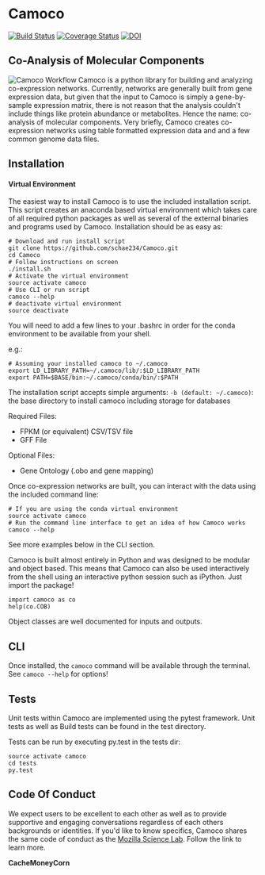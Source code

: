 Camoco
======
[![Build Status](https://travis-ci.org/LinkageIO/Camoco.svg?branch=master)](https://travis-ci.org/schae234/Camoco)
[![Coverage Status](https://coveralls.io/repos/github/schae234/Camoco/badge.svg?branch=master)](https://coveralls.io/github/schae234/Camoco?branch=master)
[![DOI](https://zenodo.org/badge/15055703.svg)](https://zenodo.org/badge/latestdoi/15055703)

Co-Analysis of Molecular Components
-----------------------------------
![Camoco Workflow](https://s3-us-west-2.amazonaws.com/camoco/CamocoWorkflow.png)
Camoco is a python library for building and analyzing co-expression networks.
Currently, networks are generally built from gene expression data, but given
that the input to Camoco is simply a gene-by-sample expression matrix, there is
not reason that the analysis couldn't include things like protein abundance or
metabolites. Hence the name: co-analysis of molecular components. Very briefly,
Camoco creates co-expression networks using table formatted expression data and
and a few common genome data files.

Installation
------------
#### Virtual Environment
The easiest way to install Camoco is to use the included installation script.
This script creates an anaconda based virtual environment which takes care of
all required python packages as well as several of the external binaries and 
programs used by Camoco. Installation should be as easy as:

```
# Download and run install script
git clone https://github.com/schae234/Camoco.git
cd Camoco
# Follow instructions on screen
./install.sh
# Activate the virtual environment
source activate camoco
# Use CLI or run script
camoco --help
# deactivate virtual environment
source deactivate
```

You will need to add a few lines to your .bashrc in order for the conda
environment to be available from your shell.

e.g.:
```
# Assuming your installed camoco to ~/.camoco
export LD_LIBRARY_PATH=~/.camoco/lib/:$LD_LIBRARY_PATH
export PATH=$BASE/bin:~/.camoco/conda/bin/:$PATH
```

The installation script accepts simple arguments: `-b (default: ~/.camoco)`:
the base directory to install camoco including storage for databases


Required Files:
+ FPKM (or equivalent) CSV/TSV file
+ GFF File

Optional Files:
+ Gene Ontology (.obo and gene mapping)

Once co-expression networks are built, you can interact with the data using
the included command line:

```
# If you are using the conda virtual environment
source activate camoco
# Run the command line interface to get an idea of how Camoco works
camoco --help
```
See more examples below in the CLI section.

Camoco is built almost entirely in Python and was designed to be modular and 
object based. This means that Camoco can also be used interactively from the
shell using an interactive python session such as iPython. Just import the
package!
```
import camoco as co
help(co.COB)
```
Object classes are well documented for inputs and outputs.

CLI
---
Once installed, the `camoco` command will be available through the terminal.
See `camoco --help` for options!


Tests
-----
Unit tests within Camoco are implemented using the pytest framework. Unit tests
as well as Build tests can be found in the test directory.

Tests can be run by executing py.test in the tests dir:

```
source activate camoco
cd tests
py.test
```

Code Of Conduct
---------------
We expect users to be excellent to each other as well as to provide supportive
and engaging conversations regardless of each others backgrounds or identities.
If you'd like to know specifics, Camoco shares the same code of conduct as the
[Mozilla Science Lab](https://science.mozilla.org/code-of-conduct). Follow the 
link to learn more.

**CacheMoneyCorn**
